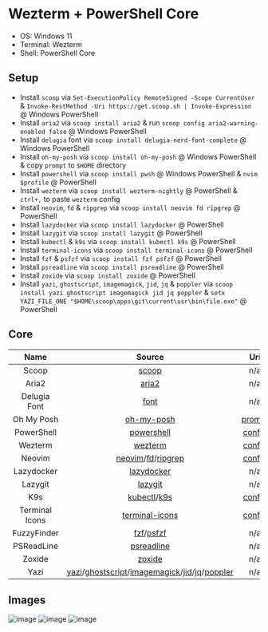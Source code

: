 # Wezterm + PowerShell Core

- OS: Windows 11
- Terminal: Wezterm
- Shell: PowerShell Core

## Setup

- Install `scoop` via `Set-ExecutionPolicy RemoteSigned -Scope CurrentUser` & `Invoke-RestMethod -Uri https://get.scoop.sh | Invoke-Expression` @ Windows PowerShell
- Install `aria2` via `scoop install aria2` & run `scoop config aria2-warning-enabled false` @ Windows PowerShell
- Install `delugia` font via `scoop install delugia-nerd-font-complete` @ Windows PowerShell
- Install `oh-my-posh` via `scoop install oh-my-posh` @ Windows PowerShell & copy `prompt` to `$HOME` directory
- Install `powershell` via `scoop install pwsh` @ Windows PowerShell & `nvim $profile` @ PowerShell
- Install `wezterm` via `scoop install wezterm-nightly` @ PowerShell & `ctrl+,` to paste `wezterm` config
- Install `neovim`, `fd` & `ripgrep` via `scoop install neovim fd ripgrep` @ PowerShell
- Install `lazydocker` via `scoop install lazydocker` @ PowerShell
- Install `lazygit` via `scoop install lazygit` @ PowerShell
- Install `kubectl` & `k9s` via `scoop install kubectl k9s` @ PowerShell
- Install `terminal-icons` via `scoop install terminal-icons` @ PowerShell
- Install `fzf` & `psfzf` via `scoop install fzf psfzf` @ PowerShell
- Install `psreadline` via `scoop install psreadline` @ PowerShell
- Install `zoxide` via `scoop install zoxide` @ PowerShell
- Install `yazi`, `ghostscript`, `imagemagick`, `jid`, `jq` & `poppler` via `scoop install yazi ghostscript imagemagick jid jq poppler` & `setx YAZI_FILE_ONE "$HOME\scoop\apps\git\current\usr\bin\file.exe"` @ PowerShell

## Core

|      Name      |                                                                                                                                     Source                                                                                                                                     |                                                     Uri                                                      |
| :------------: | :----------------------------------------------------------------------------------------------------------------------------------------------------------------------------------------------------------------------------------------------------------------------------: | :----------------------------------------------------------------------------------------------------------: |
|     Scoop      |                                                                                                                           [scoop](https://scoop.sh)                                                                                                                            |                                                     n/a                                                      |
|     Aria2      |                                                                                                                    [aria2](https://github.com/aria2/aria2)                                                                                                                     |                                                     n/a                                                      |
|  Delugia Font  |                                                                                                                 [font](https://github.com/adam7/delugia-code)                                                                                                                  |                                                     n/a                                                      |
|   Oh My Posh   |                                                                                                           [oh-my-posh](https://github.com/JanDeDobbeleer/oh-my-posh)                                                                                                           |        [prompt](https://github.com/mezdelex/WeztermPowershellCoreConfig/blob/main/.mezdelex.omp.json)        |
|   PowerShell   |                                                                                                             [powershell](https://github.com/PowerShell/PowerShell)                                                                                                             | [config](https://github.com/mezdelex/WeztermPowershellCoreConfig/blob/main/Microsoft.PowerShell_profile.ps1) |
|    Wezterm     |                                                                                                                   [wezterm](https://github.com/wez/wezterm)                                                                                                                    |           [config](https://github.com/mezdelex/WeztermPowershellCoreConfig/blob/main/wezterm.lua)            |
|     Neovim     |                                                                        [neovim](https://github.com/neovim/neovim)/[fd](https://github.com/sharkdp/fd)/[ripgrep](https://github.com/BurntSushi/ripgrep)                                                                         |                              [config](https://github.com/mezdelex/NeovimConfig)                              |
|   Lazydocker   |                                                                                                           [lazydocker](https://github.com/jesseduffield/lazydocker)                                                                                                            |                                                     n/a                                                      |
|    Lazygit     |                                                                                                              [lazygit](https://github.com/jesseduffield/lazygit)                                                                                                               |                                                     n/a                                                      |
|      K9s       |                                                                                            [kubectl](https://github.com/kubernetes/kubectl)/[k9s](https://github.com/derailed/k9s)                                                                                             |                               [config](https://github.com/mezdelex/K9sConfig)                                |
| Terminal Icons |                                                                                                        [terminal-icons](https://github.com/devblackops/Terminal-Icons)                                                                                                         |                          [config](https://github.com/mezdelex/TerminalIconsConfig)                           |
|  FuzzyFinder   |                                                                                              [fzf](https://github.com/junegunn/fzf)/[psfzf](https://github.com/kelleyma49/PSFzf)                                                                                               |                                                     n/a                                                      |
|   PSReadLine   |                                                                                                             [psreadline](https://github.com/PowerShell/PSReadLine)                                                                                                             |                                                     n/a                                                      |
|     Zoxide     |                                                                                                                [zoxide](https://github.com/ajeetdsouza/zoxide)                                                                                                                 |                                                     n/a                                                      |
|      Yazi      | [yazi](https://github.com/sxyazi/yazi)/[ghostscript](https://www.ghostscript.com/)/[imagemagick](https://github.com/ImageMagick/ImageMagick)/[jid](https://github.com/simeji/jid)/[jq](https://github.com/jqlang/jq)/[poppler](https://gitlab.freedesktop.org/poppler/poppler) |                                                     n/a                                                      |

## Images

![image](https://github.com/user-attachments/assets/c639e633-d6cb-4326-8362-19732ec4a345)
![image](https://github.com/user-attachments/assets/bde90b3c-262f-435c-a612-2b158fe933cb)
![image](https://github.com/user-attachments/assets/31307b22-00df-4f5c-8222-2605e8139723)
